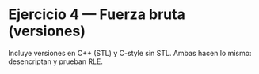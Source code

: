# Ejercicio 4 — Fuerza bruta (versiones)
Incluye versiones en C++ (STL) y C-style sin STL. Ambas hacen lo mismo: desencriptan y prueban RLE.
